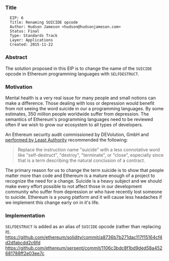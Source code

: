 ### Title

      EIP: 6
      Title: Renaming SUICIDE opcode
      Author: Hudson Jameson <hudson@hudsonjameson.com>
      Status: Final
      Type: Standards Track
      Layer: Applications
      Created: 2015-11-22

### Abstract
The solution proposed in this EIP is to change the name of the `SUICIDE` opcode in Ethereum programming languages with `SELFDESTRUCT`.

### Motivation
Mental health is a very real issue for many people and small notions can make a difference. Those dealing with loss or depression would benefit from not seeing the word suicide in our a programming languages. By some estimates, 350 million people worldwide suffer from depression. The semantics of Ethereum's programming languages need to be reviewed often if we wish to grow our ecosystem to all types of developers.

An Ethereum security audit commissioned by DEVolution, GmbH and [performed by Least Authority](https://github.com/LeastAuthority/ethereum-analyses/blob/master/README.md) recommended the following:
> Replace the instruction name "suicide" with a less connotative word like "self-destruct", "destroy", "terminate", or "close", especially since that is a term describing the natural conclusion of a contract.

The primary reason for us to change the term suicide is to show that people matter more than code and Ethereum is a mature enough of a project to recognize the need for a change. Suicide is a heavy subject and we should make every effort possible to not affect those in our development community who suffer from depression or who have recently lost someone to suicide. Ethereum is a young platform and it will cause less headaches if we implement this change early on in it's life.

### Implementation
`SELFDESTRUCT` is added as an alias of `SUICIDE` opcode (rather than replacing it).
https://github.com/ethereum/solidity/commit/a8736b7b271dac117f15164cf4d2dfabcdd2c6fd
https://github.com/ethereum/serpent/commit/1106c3bdc8f1bd9ded58a452681788ff2e03ee7c
